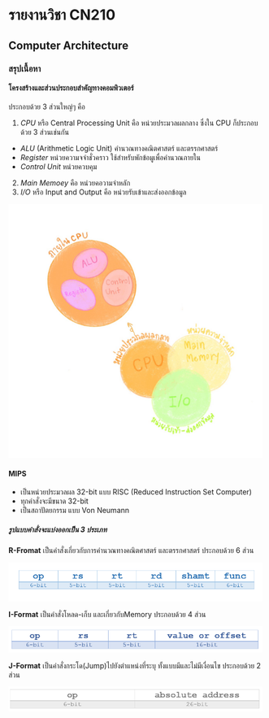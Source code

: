 # รายงานวิชา CN210
## Computer Architecture




### สรุปเนื้อหา



#### **โครงสร้างและส่วนประกอบสำคัญทางคอมพิวเตอร์**
ประกอบด้วย 3 ส่วนใหญ่ๆ คือ

  1. *CPU* หรือ Central Processing Unit คือ หน่วยประมวลผลกลาง ซึ่งใน CPU ก็ประกอบด้วย 3 ส่วนเช่นกัน
  - *ALU* (Arithmetic Logic Unit) คำนวณทางคณิตศาสตร์ และตรรกศาสตร์
  - *Register* หน่วยความจจำชั่วคราว ใช้สำหรับพักข้อมูเพื่อคำนวณภายใน
  - *Control Unit* หน่วยควบคุม
  2. *Main Memoey* คือ หน่วยคอวามจำหลัก
  3. *I/O* หรือ Input and Output คือ หน่วยรับเข้าและส่งออกข้อมูล


<img src="1.jpg" width=500>

#### **MIPS**
- เป็นหน่วยประมวลผล 32-bit แบบ RISC (Reduced Instruction Set Computer)
- ทุกคำสั่งจะมีขนาด 32-bit
- เป็นสถาปัตยกรรม แบบ Von Neumann

##### **รูปแบบคำสั่งจะแบ่งออกเป็น 3 ประเภท**

**R-Fromat**
เป็นคำสั่งเกี่ยวกับการคำนวณทางคณิตศาสตร์ และตรรกศาสตร์
ประกอบด้วย 6 ส่วน

<img src="2 R-type.png" width=500>


**I-Format**
เป็นคำสั่งโหลด-เก็บ และเกี่ยวกับMemory
ประกอบด้วย 4 ส่วน

<img src="3 I-type.png" width=500>


**J-Format**
เป็นคำสั่งกระโด(Jump)ไปยังตำแหน่งที่ระบุ ทั้งแบบมีและไม่มีเงื่อนไข
ประกอบด้วย 2 ส่วน

<img src="4 J-type.png" width=500>


